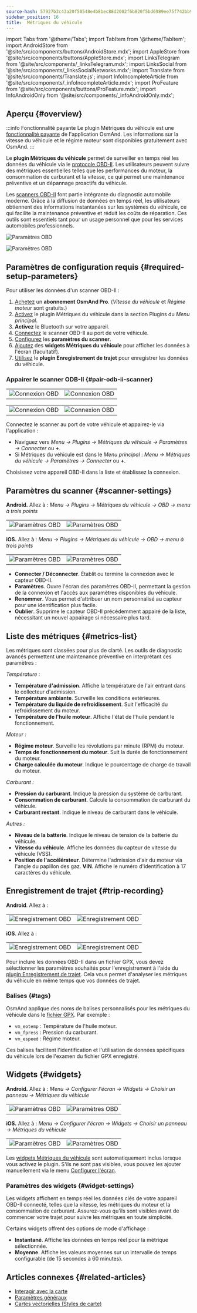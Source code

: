 ```yaml
---
source-hash: 57927b3c43a20f50548e4b8bec88d2002f6b820f5bd6989ee75f742bb91ceb08
sidebar_position: 16
title:  Métriques du véhicule
---
```

import Tabs from '@theme/Tabs';
import TabItem from '@theme/TabItem';
import AndroidStore from '@site/src/components/buttons/AndroidStore.mdx';
import AppleStore from '@site/src/components/buttons/AppleStore.mdx';
import LinksTelegram from '@site/src/components/_linksTelegram.mdx';
import LinksSocial from '@site/src/components/_linksSocialNetworks.mdx';
import Translate from '@site/src/components/Translate.js';
import InfoIncompleteArticle from '@site/src/components/_infoIncompleteArticle.mdx';
import ProFeature from '@site/src/components/buttons/ProFeature.mdx';
import InfoAndroidOnly from '@site/src/components/_infoAndroidOnly.mdx';

## Aperçu {#overview}

:::info Fonctionnalité payante
Le plugin Métriques du véhicule est une [fonctionnalité payante](../purchases/index.md) de l'application OsmAnd. Les informations sur la vitesse du véhicule et le régime moteur sont disponibles gratuitement avec OsmAnd.
:::

Le **plugin Métriques du véhicule** permet de surveiller en temps réel les données du véhicule via le [protocole OBD-II](https://en.wikipedia.org/wiki/OBD-II_PIDs). Les utilisateurs peuvent suivre des métriques essentielles telles que les performances du moteur, la consommation de carburant et la vitesse, ce qui permet une maintenance préventive et un dépannage proactifs du véhicule.

Les [scanners OBD-II](https://en.wikipedia.org/wiki/ELM327) font partie intégrante du diagnostic automobile moderne. Grâce à la diffusion de données en temps réel, les utilisateurs obtiennent des informations instantanées sur les systèmes du véhicule, ce qui facilite la maintenance préventive et réduit les coûts de réparation. Ces outils sont essentiels tant pour un usage personnel que pour les services automobiles professionnels.

<Tabs groupId="operating-systems" queryString="current-os">

<TabItem value="android" label="Android">

![Paramètres OBD](@site/static/img/plugins/obd/obd_overview_2.png)

</TabItem>

<TabItem value="ios" label="iOS">

![Paramètres OBD](@site/static/img/plugins/obd/obd_overview_ios.png)

</TabItem>

</Tabs>

## Paramètres de configuration requis {#required-setup-parameters}

Pour utiliser les données d'un scanner OBD-II :

1. [Achetez](../purchases/) un **abonnement OsmAnd Pro**. (*Vitesse du véhicule* et *Régime moteur* sont gratuits.)
2. [Activez](../plugins/index.md#enable--disable) le plugin Métriques du véhicule dans la section Plugins du *Menu principal*.
3. **Activez** le Bluetooth sur votre appareil.
4. [Connectez](#pair-odb-ii-scanner) le scanner OBD-II au port de votre véhicule.
5. [Configurez](#scanner-settings) les **paramètres du scanner**.
6. [Ajoutez](#widgets) des **widgets Métriques du véhicule** pour afficher les données à l'écran (facultatif).
7. [Utilisez](#trip-recording) le **plugin Enregistrement de trajet** pour enregistrer les données du véhicule.

### Appairer le scanner ODB-II {#pair-odb-ii-scanner}

<Tabs groupId="operating-systems" queryString="current-os">

<TabItem value="android" label="Android">

|  |  |
|--|--|
|![Connexion OBD](@site/static/img/plugins/obd/obd_connect.png)|![Connexion OBD](@site/static/img/plugins/obd/obd_connect_2.png)|

</TabItem>

<TabItem value="ios" label="iOS">

|  |  |
|--|--|
|![Connexion OBD](@site/static/img/plugins/obd/obd_connect_ios.png)|![Connexion OBD](@site/static/img/plugins/obd/obd_connect_ios_2.png)|

</TabItem>

</Tabs>

Connectez le scanner au port de votre véhicule et appairez-le via l'application :

- Naviguez vers *Menu → Plugins → Métriques du véhicule → Paramètres → Connecter* ou **+**.
- Si Métriques du véhicule est dans le *Menu principal* : *Menu → Métriques du véhicule → Paramètres → Connecter* ou **+**.

Choisissez votre appareil OBD-II dans la liste et établissez la connexion.

## Paramètres du scanner {#scanner-settings}

<Tabs groupId="operating-systems" queryString="current-os">

<TabItem value="android" label="Android">

**Android.** Allez à : *Menu → Plugins → Métriques du véhicule → OBD → menu à trois points*

|  |  |
|--|--|
|![Paramètres OBD](@site/static/img/plugins/obd/obd_settings.png)|![Paramètres OBD](@site/static/img/plugins/obd/obd_settings_1.png)|

</TabItem>

<TabItem value="ios" label="iOS">

**iOS.** Allez à : *Menu → Plugins → Métriques du véhicule → OBD → menu à trois points*

|  |  |
|--|--|
|![Paramètres OBD](@site/static/img/plugins/obd/obd_settings_ios.png)|![Paramètres OBD](@site/static/img/plugins/obd/obd_settings_ios_1.png)|

</TabItem>

</Tabs>

- **Connecter / Déconnecter**. Établit ou termine la connexion avec le capteur OBD-II.
- **Paramètres**. Ouvre l'écran des paramètres OBD-II, permettant la gestion de la connexion et l'accès aux paramètres disponibles du véhicule.
- **Renommer**. Vous permet d'attribuer un nom personnalisé au capteur pour une identification plus facile.
- **Oublier**. Supprime le capteur OBD-II précédemment appairé de la liste, nécessitant un nouvel appairage si nécessaire plus tard.

## Liste des métriques {#metrics-list}

Les métriques sont classées pour plus de clarté. Les outils de diagnostic avancés permettent une maintenance préventive en interprétant ces paramètres :

*Température :*

- **Température d'admission**. Affiche la température de l'air entrant dans le collecteur d'admission.
- **Température ambiante**. Surveille les conditions extérieures.
- **Température du liquide de refroidissement**. Suit l'efficacité du refroidissement du moteur.
- **Température de l'huile moteur**. Affiche l'état de l'huile pendant le fonctionnement.

*Moteur :*

- **Régime moteur**. Surveille les révolutions par minute (RPM) du moteur.
- **Temps de fonctionnement du moteur**. Suit la durée de fonctionnement du moteur.
- **Charge calculée du moteur**. Indique le pourcentage de charge de travail du moteur.

*Carburant :*

- **Pression du carburant**. Indique la pression du système de carburant.
- **Consommation de carburant**. Calcule la consommation de carburant du véhicule.
- **Carburant restant**. Indique le niveau de carburant dans le véhicule.

*Autres :*

- **Niveau de la batterie**. Indique le niveau de tension de la batterie du véhicule.
- **Vitesse du véhicule**. Affiche les données du capteur de vitesse du véhicule (VSS).
- **Position de l'accélérateur**. Détermine l'admission d'air du moteur via l'angle du papillon des gaz.
  **VIN**. Affiche le numéro d'identification à 17 caractères du véhicule.

## Enregistrement de trajet {#trip-recording}

<Tabs groupId="operating-systems" queryString="current-os">

<TabItem value="android" label="Android">

**Android**. Allez à : *<Translate android="true" ids="shared_string_menu,plugins_menu_group,record_plugin_name,shared_string_settings,data_settings,record_obd_data"/>*

| | |
|--|--|
|![Enregistrement OBD](@site/static/img/plugins/obd/obd_recording.png)| ![Enregistrement OBD](@site/static/img/plugins/obd/obd_recording_1.png)|

</TabItem>

<TabItem value="ios" label="iOS">

**iOS**. Allez à : *<Translate ios="true" ids="shared_string_menu,plugins_menu_group,record_plugin_name,shared_string_settings,data_settings,obd_plugin_name"/>*

| | |
|--|--|
|![Enregistrement OBD](@site/static/img/plugins/obd/obd_recording_ios.png)| ![Enregistrement OBD](@site/static/img/plugins/obd/obd_recording_ios_1.png)|

</TabItem>

</Tabs>

Pour inclure les données OBD-II dans un fichier GPX, vous devez sélectionner les paramètres souhaités pour l'enregistrement à l'aide du [plugin Enregistrement de trajet](../plugins/trip-recording.md#recording-settings). Cela vous permet d'analyser les métriques du véhicule en même temps que vos données de trajet.

### Balises {#tags}

OsmAnd applique des noms de balises personnalisés pour les métriques du véhicule dans le [fichier GPX](../plugins/trip-recording.md#recorded-gpx-file). Par exemple :

- `vm_eotemp` : Température de l'huile moteur.
- `vm_fpress` : Pression du carburant.
- `vm_espeed` : Régime moteur.

Ces balises facilitent l'identification et l'utilisation de données spécifiques du véhicule lors de l'examen du fichier GPX enregistré.

## Widgets {#widgets}

<Tabs groupId="operating-systems" queryString="current-os">

<TabItem value="android" label="Android">

**Android.** Allez à : *Menu → Configurer l'écran → Widgets → Choisir un panneau → Métriques du véhicule*

| | |
|--|--|
|![Paramètres OBD](@site/static/img/plugins/obd/obd_widget_1.png)| ![Paramètres OBD](@site/static/img/plugins/obd/obd_widget.png)|

</TabItem>

<TabItem value="ios" label="iOS">

**iOS.** Allez à : *Menu → Configurer l'écran → Widgets → Choisir un panneau → Métriques du véhicule*

| | |
|--|--|
|![Paramètres OBD](@site/static/img/plugins/obd/obd_widget_ios_1.png)| ![Paramètres OBD](@site/static/img/plugins/obd/obd_widget_ios.png)|

</TabItem>

</Tabs>

Les [widgets Métriques du véhicule](../widgets/info-widgets.md#vehicle-metrics-widgets) sont automatiquement inclus lorsque vous activez le plugin. S'ils ne sont pas visibles, vous pouvez les ajouter manuellement via le menu [Configurer l'écran](../widgets/configure-screen.md).

### Paramètres des widgets {#widget-settings}

Les widgets affichent en temps réel les données clés de votre appareil OBD-II connecté, telles que la vitesse, les métriques du moteur et la consommation de carburant. Assurez-vous qu'ils sont visibles avant de commencer votre trajet pour suivre les métriques en toute simplicité.

Certains widgets offrent des options de mode d'affichage :

- **Instantané**. Affiche les données en temps réel pour la métrique sélectionnée.
- **Moyenne**. Affiche les valeurs moyennes sur un intervalle de temps configurable (de 15 secondes à 60 minutes).

## Articles connexes {#related-articles}

- [Interagir avec la carte](../../user/map/interact-with-map.md)
- [Paramètres généraux](../../user/personal/global-settings.md)
- [Cartes vectorielles (Styles de carte)](../../user/map/vector-maps.md)